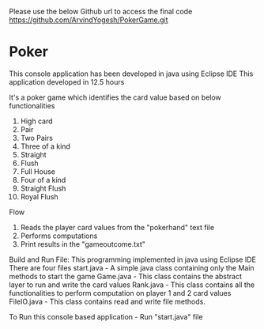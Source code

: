 Please use the below Github url to access the final code
https://github.com/ArvindYogesh/PokerGame.git

# Poker
This console application has been developed in java using Eclipse IDE
This application developed in 12.5 hours

It's a poker game
which identifies the card value based on below functionalities
1) High card 
2) Pair
3) Two Pairs
4) Three of a kind
5) Straight
6) Flush
7) Full House
8) Four of a kind
9) Straight Flush
10) Royal Flush
 
 Flow
 1) Reads the player card values from the "pokerhand" text file
 2) Performs computations 
 3) Print results in the "gameoutcome.txt"
 
Build and Run File:
	This programming implemented in java using Eclipse IDE
	There are four files
		start.java - A simple java class containing only the Main methods to start the game
		Game.java - This class contains the abstract layer to run and write the card values
		Rank.java - This class contains all the functionalities to perform computation on player 1 and 2 card values
		FileIO.java - This class contains read and write file methods.
		
To Run this console based application - Run "start.java" file
 
